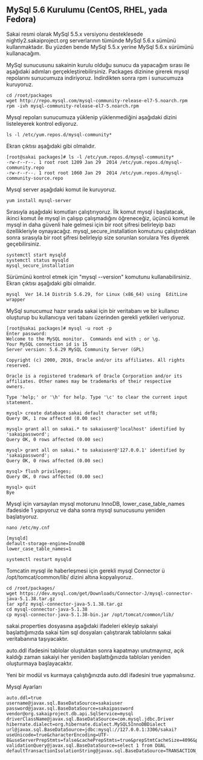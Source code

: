 ## MySql 5.6 Kurulumu (CentOS, RHEL, yada Fedora)
Sakai resmi olarak MySql 5.5.x versiyonu desteklesede nightly2.sakaiproject.org serverlarının tümünde MySql 5.6.x sümünü kullanmaktadır.  Bu yüzden bende MySql 5.5.x yerine MySql 5.6.x sürümünü kullanacağım.

MySql sunucusunu sakainin kurulu olduğu sunucu da yapacağım sırası ile aşağıdaki adımları gerçekleştirebilirsiniz.
Packages dizinine girerek mysql repolarını sunucumuza indiriyoruz. İndirdikten sonra rpm i sunucumuza kuruyoruz.

```
cd /root/packages
wget http://repo.mysql.com/mysql-community-release-el7-5.noarch.rpm
rpm -ivh mysql-community-release-el7-5.noarch.rpm
```

Mysql repoları sunucumuza yüklenip yüklenmediğini aşağıdaki dizini listeleyerek kontrol ediyoruz.

```
ls -l /etc/yum.repos.d/mysql-community*
```
Ekran çıktısı aşağıdaki gibi olmalıdır.
```
[root@sakai packages]# ls -l /etc/yum.repos.d/mysql-community*
-rw-r--r--. 1 root root 1209 Jan 29  2014 /etc/yum.repos.d/mysql-community.repo
-rw-r--r--. 1 root root 1060 Jan 29  2014 /etc/yum.repos.d/mysql-community-source.repo
```

Mysql server aşağıdaki komut ile kuruyoruz.
```
yum install mysql-server
```

Sırasıyla aşağıdaki komutları çalıştırıyoruz. İlk komut mysql i başlatacak, ikinci komut ile mysql in çalışıp çalışmadığını öğreneceğiz, üçüncü komut ile mysql in daha güvenli hale gelmesi için bir root şifresi belirleyip bazı özellikleriyle oynayacağız. mysql_secure_installation komutunu çalıştırdıktan sonra sırasıyla bir root şifresi belirleyip size sorunlan sorulara Yes diyerek geçebilirsiniz.

```
systemctl start mysqld
systemctl status mysqld
mysql_secure_installation
```

Sürümünü kontrol etmek için "mysql --version" komutunu kullanabilirsiniz.
Ekran çıktısı aşağıdaki gibi olmalıdır.

```
mysql  Ver 14.14 Distrib 5.6.29, for Linux (x86_64) using  EditLine wrapper
```

MySql sunucumuz hazır sırada sakai için bir veritabanı ve bir kullanıcı oluşturup bu kullanıcıya veri tabanı üzerinden gerekli yetkileri veriyoruz.
```
[root@sakai packages]# mysql -u root -p
Enter password:
Welcome to the MySQL monitor.  Commands end with ; or \g.
Your MySQL connection id is 15
Server version: 5.6.29 MySQL Community Server (GPL)

Copyright (c) 2000, 2016, Oracle and/or its affiliates. All rights reserved.

Oracle is a registered trademark of Oracle Corporation and/or its
affiliates. Other names may be trademarks of their respective
owners.

Type 'help;' or '\h' for help. Type '\c' to clear the current input statement.

mysql> create database sakai default character set utf8;
Query OK, 1 row affected (0.00 sec)

mysql> grant all on sakai.* to sakaiuser@'localhost' identified by 'sakaipassword';
Query OK, 0 rows affected (0.00 sec)

mysql> grant all on sakai.* to sakaiuser@'127.0.0.1' identified by 'sakaipassword';
Query OK, 0 rows affected (0.00 sec)

mysql> flush privileges;
Query OK, 0 rows affected (0.00 sec)

mysql> quit
Bye
```

Mysql için varsayılan mysql motorunu InnoDB, lower_case_table_names ifadeside 1 yapıyoruz ve daha sonra mysql sunucusunu yeniden başlatıyoruz.
```
nano /etc/my.cnf

[mysqld]
default-storage-engine=InnoDB
lower_case_table_names=1
```

```
systemctl restart mysqld
```

Tomcatin mysql ile haberleşmesi için gerekli mysql Connector ü /opt/tomcat/common/lib/ dizini altına kopyalıyoruz.
```
cd /root/packages/
wget https://dev.mysql.com/get/Downloads/Connector-J/mysql-connector-java-5.1.38.tar.gz
tar xpfz mysql-connector-java-5.1.38.tar.gz 
cd mysql-connector-java-5.1.38
cp mysql-connector-java-5.1.38-bin.jar /opt/tomcat/common/lib/
```

sakai.properties dosyasına aşağıdaki ifadeleri ekleyip sakaiyi başlattığımızda sakai tüm sql dosyaları çalıştırarak tablolarını sakai veritabanına taşıyacaktır.

auto.ddl ifadesini tablolar oluştuktan sonra kapatmayı unutmayınız, açık kaldığı zaman sakaiyi her yeniden başlattığınızda tabloları yeniden oluşturmaya başlayacaktır.

Yeni bir modül vs kurmaya çalıştığınızda auto.ddl ifadesini true yapmalısınız.


Mysql Ayarları
```
auto.ddl=true
username@javax.sql.BaseDataSource=sakaiuser
password@javax.sql.BaseDataSource=sakaipassword
vendor@org.sakaiproject.db.api.SqlService=mysql
driverClassName@javax.sql.BaseDataSource=com.mysql.jdbc.Driver
hibernate.dialect=org.hibernate.dialect.MySQL5InnoDBDialect
url@javax.sql.BaseDataSource=jdbc:mysql://127.0.0.1:3306/sakai?useUnicode=true&characterEncoding=UTF-8&useServerPrepStmts=false&cachePrepStmts=true&prepStmtCacheSize=4096&prepStmtCacheSqlLimit=4096
validationQuery@javax.sql.BaseDataSource=select 1 from DUAL
defaultTransactionIsolationString@javax.sql.BaseDataSource=TRANSACTION_READ_COMMITTED
```
